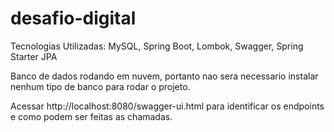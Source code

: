 # desafio-digital

Tecnologias Utilizadas: MySQL, Spring Boot, Lombok, Swagger, Spring Starter JPA

Banco de dados rodando em nuvem, portanto nao sera necessario instalar nenhum tipo de banco para rodar o projeto.

Acessar http://localhost:8080/swagger-ui.html para identificar os endpoints e como podem ser feitas as chamadas.
